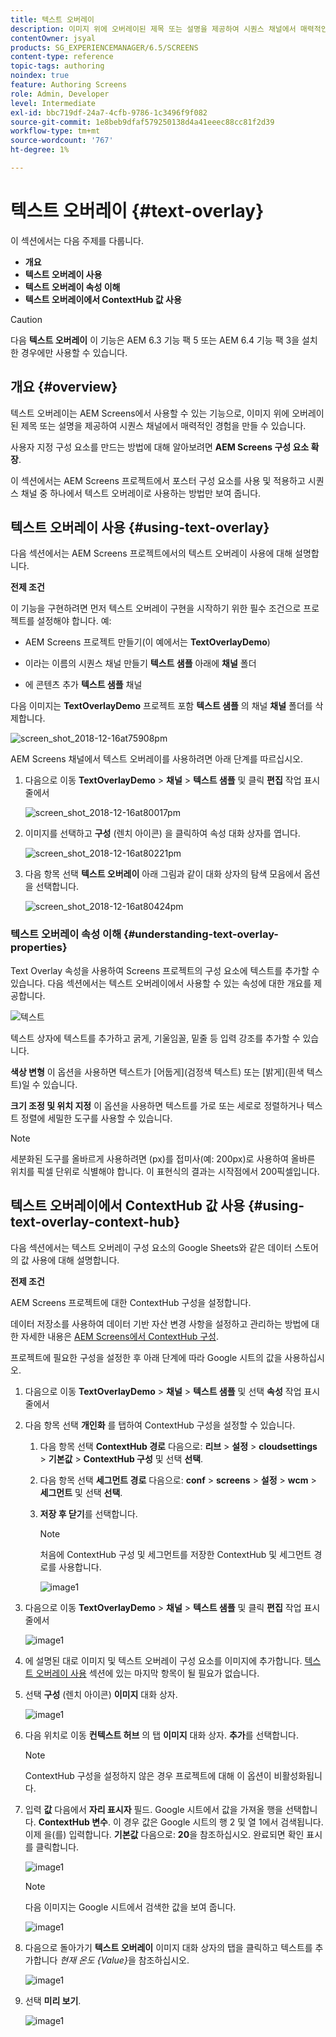 ```yaml
---
title: 텍스트 오버레이
description: 이미지 위에 오버레이된 제목 또는 설명을 제공하여 시퀀스 채널에서 매력적인 경험을 만들 수 있는 AEM Screens의 텍스트 오버레이에 대해 알아봅니다.
contentOwner: jsyal
products: SG_EXPERIENCEMANAGER/6.5/SCREENS
content-type: reference
topic-tags: authoring
noindex: true
feature: Authoring Screens
role: Admin, Developer
level: Intermediate
exl-id: bbc719df-24a7-4cfb-9786-1c3496f9f082
source-git-commit: 1e8beb9dfaf579250138d4a41eeec88cc81f2d39
workflow-type: tm+mt
source-wordcount: '767'
ht-degree: 1%

---
```


# 텍스트 오버레이 {#text-overlay}

이 섹션에서는 다음 주제를 다룹니다.

* **개요**
* **텍스트 오버레이 사용**
* **텍스트 오버레이 속성 이해**
* **텍스트 오버레이에서 ContextHub 값 사용**

>[!CAUTION]
>
>다음 **텍스트 오버레이** 이 기능은 AEM 6.3 기능 팩 5 또는 AEM 6.4 기능 팩 3을 설치한 경우에만 사용할 수 있습니다.

## 개요 {#overview}

텍스트 오버레이는 AEM Screens에서 사용할 수 있는 기능으로, 이미지 위에 오버레이된 제목 또는 설명을 제공하여 시퀀스 채널에서 매력적인 경험을 만들 수 있습니다.

사용자 지정 구성 요소를 만드는 방법에 대해 알아보려면 **AEM Screens 구성 요소 확장**.

이 섹션에서는 AEM Screens 프로젝트에서 포스터 구성 요소를 사용 및 적용하고 시퀀스 채널 중 하나에서 텍스트 오버레이로 사용하는 방법만 보여 줍니다.

## 텍스트 오버레이 사용 {#using-text-overlay}

다음 섹션에서는 AEM Screens 프로젝트에서의 텍스트 오버레이 사용에 대해 설명합니다.

**전제 조건**

이 기능을 구현하려면 먼저 텍스트 오버레이 구현을 시작하기 위한 필수 조건으로 프로젝트를 설정해야 합니다. 예:

* AEM Screens 프로젝트 만들기(이 예에서는 **TextOverlayDemo**)

* 이라는 이름의 시퀀스 채널 만들기 **텍스트 샘플** 아래에 **채널** 폴더

* 에 콘텐츠 추가 **텍스트 샘플** 채널

다음 이미지는 **TextOverlayDemo** 프로젝트 포함 **텍스트 샘플** 의 채널 **채널** 폴더를 삭제합니다.

![screen_shot_2018-12-16at75908pm](assets/screen_shot_2018-12-16at75908pm.png)

AEM Screens 채널에서 텍스트 오버레이를 사용하려면 아래 단계를 따르십시오.

1. 다음으로 이동 **TextOverlayDemo** > **채널** > **텍스트 샘플** 및 클릭 **편집** 작업 표시줄에서

   ![screen_shot_2018-12-16at80017pm](assets/screen_shot_2018-12-16at80017pm.png)

1. 이미지를 선택하고 **구성** (렌치 아이콘) 을 클릭하여 속성 대화 상자를 엽니다.

   ![screen_shot_2018-12-16at80221pm](assets/screen_shot_2018-12-16at80221pm.png)

1. 다음 항목 선택 **텍스트 오버레이** 아래 그림과 같이 대화 상자의 탐색 모음에서 옵션을 선택합니다.

   ![screen_shot_2018-12-16at80424pm](assets/screen_shot_2018-12-16at80424pm.png)

### 텍스트 오버레이 속성 이해 {#understanding-text-overlay-properties}

Text Overlay 속성을 사용하여 Screens 프로젝트의 구성 요소에 텍스트를 추가할 수 있습니다. 다음 섹션에서는 텍스트 오버레이에서 사용할 수 있는 속성에 대한 개요를 제공합니다.

![텍스트](assets/text.gif)

텍스트 상자에 텍스트를 추가하고 굵게, 기울임꼴, 밑줄 등 입력 강조를 추가할 수 있습니다.

**색상 변형** 이 옵션을 사용하면 텍스트가 [어둡게](검정색 텍스트) 또는 [밝게](흰색 텍스트)일 수 있습니다.

**크기 조정 및 위치 지정** 이 옵션을 사용하면 텍스트를 가로 또는 세로로 정렬하거나 텍스트 정렬에 세밀한 도구를 사용할 수 있습니다.

>[!NOTE]
>
>세분화된 도구를 올바르게 사용하려면 (px)를 접미사(예: 200px)로 사용하여 올바른 위치를 픽셀 단위로 식별해야 합니다. 이 표현식의 결과는 시작점에서 200픽셀입니다.

## 텍스트 오버레이에서 ContextHub 값 사용 {#using-text-overlay-context-hub}

다음 섹션에서는 텍스트 오버레이 구성 요소의 Google Sheets와 같은 데이터 스토어의 값 사용에 대해 설명합니다.

**전제 조건**

AEM Screens 프로젝트에 대한 ContextHub 구성을 설정합니다.

데이터 저장소를 사용하여 데이터 기반 자산 변경 사항을 설정하고 관리하는 방법에 대한 자세한 내용은 [AEM Screens에서 ContextHub 구성](https://experienceleague.adobe.com/en/docs/experience-manager-screens/user-guide/developing/configuring-context-hub).

프로젝트에 필요한 구성을 설정한 후 아래 단계에 따라 Google 시트의 값을 사용하십시오.

1. 다음으로 이동 **TextOverlayDemo** > **채널** > **텍스트 샘플** 및 선택 **속성** 작업 표시줄에서

1. 다음 항목 선택 **개인화** 를 탭하여 ContextHub 구성을 설정할 수 있습니다.

   1. 다음 항목 선택 **ContextHub 경로** 다음으로: **리브** > **설정** > **cloudsettings** > **기본값** > **ContextHub 구성** 및 선택 **선택**.

   1. 다음 항목 선택 **세그먼트 경로** 다음으로: **conf** > **screens** > **설정** > **wcm** > **세그먼트** 및 선택 **선택**.

   1. **저장 후 닫기**&#x200B;를 선택합니다.

      >[!NOTE]
      >
      >처음에 ContextHub 구성 및 세그먼트를 저장한 ContextHub 및 세그먼트 경로를 사용합니다.

      ![image1](/help/user-guide/assets/text-overlay/text-overlay8.png)

1. 다음으로 이동 **TextOverlayDemo** > **채널** > **텍스트 샘플** 및 클릭 **편집** 작업 표시줄에서

   ![image1](/help/user-guide/assets/text-overlay/text-overlay1.png)

1. 에 설명된 대로 이미지 및 텍스트 오버레이 구성 요소를 이미지에 추가합니다. [텍스트 오버레이 사용](/help/user-guide/text-overlay.md#using-text-overlay) 섹션에 있는 마지막 항목이 될 필요가 없습니다.

1. 선택 **구성** (렌치 아이콘) **이미지** 대화 상자.

   ![image1](/help/user-guide/assets/text-overlay/text-overlay4.png)

1. 다음 위치로 이동 **컨텍스트 허브** 의 탭 **이미지** 대화 상자. **추가**&#x200B;를 선택합니다.

   >[!NOTE]
   >ContextHub 구성을 설정하지 않은 경우 프로젝트에 대해 이 옵션이 비활성화됩니다.

1. 입력 **값** 다음에서 **자리 표시자** 필드. Google 시트에서 값을 가져올 행을 선택합니다. **ContextHub 변수**. 이 경우 값은 Google 시트의 행 2 및 열 1에서 검색됩니다. 이제 을(를) 입력합니다. **기본값** 다음으로: **20**&#x200B;을 참조하십시오. 완료되면 확인 표시를 클릭합니다.

   ![image1](/help/user-guide/assets/text-overlay/text-overlay5.png)

   >[!NOTE]
   >다음 이미지는 Google 시트에서 검색한 값을 보여 줍니다.

   ![image1](/help/user-guide/assets/text-overlay/text-overlay6.png)

1. 다음으로 돌아가기 **텍스트 오버레이** 이미지 대화 상자의 탭을 클릭하고 텍스트를 추가합니다 *현재 온도 {Value}*&#x200B;을 참조하십시오.

   ![image1](/help/user-guide/assets/text-overlay/text-overlay7.png)

1. 선택 **미리 보기**.

   ![image1](/help/user-guide/assets/text-overlay/text-overlay10.png)
